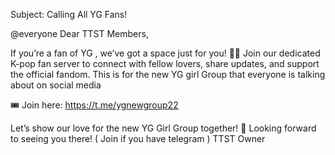 Subject: Calling All YG Fans!

@everyone
Dear TTST Members,

If you’re a fan of YG   , we’ve got a space just for you! 🎤💖
Join our dedicated K-pop fan server to connect with fellow  lovers, share updates, and support the official fandom. This is for the new YG girl Group that everyone is talking about on social media 

🎟️ Join here: https://t.me/ygnewgroup22 

Let’s show our love for the new YG Girl Group  together! 💎
Looking forward to seeing you there!
( Join if you have telegram ) 
TTST Owner